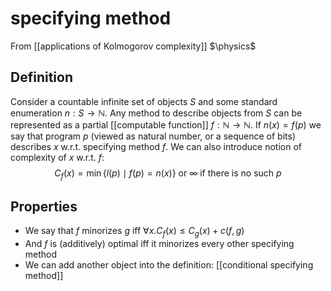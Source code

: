 # specifying method
From [[applications of Kolmogorov complexity]]
$\physics$
## Definition
Consider a countable infinite set of objects $S$ and some standard enumeration $n: S \to \mathbb{N}$. Any method to describe objects from $S$ can be represented as a partial [[computable function]] $f: \mathbb{N} \to \mathbb{N}$. If $n(x) = f(p)$ we say that program $p$ (viewed as natural number, or a sequence of bits) describes $x$ w.r.t. specifying method $f$.
We can also introduce notion of complexity of $x$ w.r.t. $f$:
$$C_{f}(x) = \min\{ l(p) \mid f(p) = n(x) \} \text{ or } \infty \text{ if there is no such } p$$

## Properties
- We say that $f$ minorizes $g$ iff $\forall x. C_{f}(x) \leq C_{g}(x) + c(f, g)$ 
- And $f$ is (additively) optimal iff it minorizes every other specifying method
- We can add another object into the definition: [[conditional specifying method]]